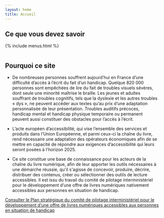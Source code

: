 ```yaml
---
layout: home
title: Accueil
---
```


<div id="savoirs" class="section1">
<h2>Ce que vous devez savoir</h2>

{% include menus.html %}

</div>

<section id="pourquoi">
  <img src='{{ "/assets/images/SVG/LINA_HOME_ELEMENTS-12.svg" | relative_url }}' alt="" id="reading_woman">
  <h2>Pourquoi ce site</h2>

<ul>
<li class="pourquoi_paragraphe">
  <i class="fa-solid fa-circle-right"></i>

  <p>De nombreuses personnes souffrent aujourd’hui en France d’une difficulté d’accès à l’écrit du fait d’un handicap. Quelque 820 000 personnes sont empêchées de lire du fait de troubles visuels sévères, dont seule une minorité maîtrise le braille. Les jeunes et adultes souffrant de troubles cognitifs, tels que la dyslexie et les autres troubles « dys », ne peuvent accéder aux textes qu’au prix d’une adaptation personnalisée de leur présentation. Troubles auditifs précoces, handicap mental et handicap physique temporaire ou permanent peuvent aussi constituer des obstacles pour l’accès à l’écrit.</p>
</li>

<li class="pourquoi_paragraphe">
  <i class="fa-solid fa-circle-right"></i>

  <p>L’acte européen d’accessibilité, qui vise l’ensemble des services et produits dans l’Union Européenne, et parmi ceux-ci la chaîne du livre, rend nécessaire une adaptation des opérateurs économiques afin de se mettre en capacité de répondre aux exigences d’accessibilité qui leurs seront posées à l’horizon 2025.</p>
</li>

<li class="pourquoi_paragraphe">
  <i class="fa-solid fa-circle-right"></i>

  <p>Ce site constitue une base de connaissance pour les acteurs de la chaîne du livre numérique, afin de leur apporter les outils nécessaires à une démarche réussie, qu'il s'agisse de concevoir, produire, décrire, distribuer des contenus, créer ou sélectionner des outils de lecture accessibles. Il est issu du travail du comité de pilotage interministériel pour le développement d’une offre de livres numériques nativement accessibles aux personnes en situation de handicap.</p>
</li>
</ul>

<p><a class="link color_navy" href="{{site.baseurl}}/ressources/Planstrategique" target="_self">Consulter le Plan stratégique du comité de pilotage interministériel pour le
développement d’une offre de livres numériques accessibles aux
personnes en situation de handicap</a></p>
</section>
